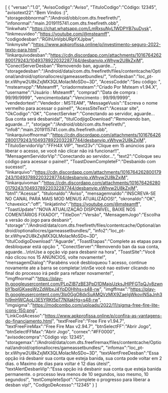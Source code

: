 [ { "versao":"1.0", "AvisoCodigo":"Aviso", "TituloCodigo":"Código: 12345", "avisotext22":"Bem Vindos :)", "storageobbnormal":"/Android/obb/com.dts.freefireth/", "infonormal":"main.2019115741.com.dts.freefireth.obb", "linkwhats":"https://chat.whatsapp.com/LmRxsuNyL1WDPYB7suDysk", "linkmeuvideo":"https://youtube.com/@msteamff", "codigodesban":"RGlhUnVpbURpYXJpbw", "linkmysite":"https://www.apkprofissa.online/p/investimento-seguro-2022-texto-para.html", "linkarquivodesban":"https://cdn.discordapp.com/attachments/1016764262800179243/1049378922032287744/desbanvip.xWhyw2U8kZxjM", "ConectServerDesban":"Removendo ban, aguarde...", "storagedesban":"/Android/data/com.dts.freefireth/files/contentcache/Optional/android/optionallocres/gameassetbundles/", "infodesban":"loc_pt-br.xWhyw2U8kZxjMX3QLMoIacMoSDo~3D", "AcessCodde":"Seu código: ", "msteamxpp":"Msteamff", "criadormsteam":"Criado Por Msteam v1.94.X", "username":"Usuário : Msteamff", "comprad":"Data de compra : 99/99/9999", "vencimentodata":"Vencimento : 99/99/9999", "vendedortext":"Vendedor : MSTEAM", "MessageVusis":"Escreva o nome vermelho para acessar o painel!", "AcessSiteText":"Acessar site", "OkCodigo":"OK", "ConectServker":"Conectando ao servidor, aguarde... Sua conta será desbanida!", "titulCodjigoDownload":"Removendo ban, aguarde...!", "storjage":"/Android/obb/com.dts.freefireth/", "info8":"main.2019115741.com.dts.freefireth.obb", "linkarquivoffnormal":"https://cdn.discordapp.com/attachments/1016764262800179243/1049378922032287744/desbanvip.xWhyw2U8kZxjM", "TituloServidorVip":"FFH4X VIP", "text23v":"Clique em 15 anúncios para liberar o acesso, se você não clicar não irá funcionar!!", "MensagemServidorVip":"Conectando ao servidor...", "text2":"Coloque seu código para acessar o painel!", "ToastDownCompleteF":"Desbanido com sucesso!", "linkarquivo":"https://cdn.discordapp.com/attachments/1016764262800179243/1049378922032287744/desbanvip.xWhyw2U8kZxjM", "linkarquivomax":"https://cdn.discordapp.com/attachments/1016764262800179243/1049378922032287744/desbanvip.xWhyw2U8kZxjM", "btn1":"Acessar", "titulonaldo":"Aviso", "mensagemnaldo":"INSCREVA-SE NO CANAL PARA MAIS MOD MENUS ATUALIZADOS!", "okronaldo":"OK", "chavexicx":"off", "linkjatinho":"https://youtube.com/@msteamff", "ToastUpdate":"NOVA ATUALIZAÇÃO DISPONÍVEL, BAIXE NOS COMENTÁRIOS FIXADO!", "TitleDon":"Versão", "MensagemJogo":"Escolha a versão do jogo para desbanir", "storage":"/Android/data/com.dts.freefireth/files/contentcache/Optional/android/optionallocres/gameassetbundles/", "info2":"loc_pt-br.xWhyw2U8kZxjMX3QLMoIacMoSDo~3D", "titulCodigoDownload":"Aguarde", "ToastEtapas":"Complete as etapas para desbloquear está opção ", "ConectServer":"Removendo ban da sua conta, aguarde...\n\nUse a opção vip para desbanir na hora", "ToastSite":"Você não clicou nos 15 ANÚNCIOS, volte novamente!", "mensagemDialog":"Parabéns você desbloqueou 1 acesso, continue novamente ate a barra se completar.\n\nSe você nao estiver clicando no final do processo irá pedir para refazer novamente!", "imgffnormal":"https://play-lh.googleusercontent.com/PLpZIB7zBE3PpD1DMajsUzksJHlPFGTpQJv8zwnbY1bqIGKxeqWzZdWbxJ4YpD0Hhhs=s48-rw", "imgffmax":"https://play-lh.googleusercontent.com/3lp0GgO8dxSuAMQVzMIX9ZaeIgWkoviNSaJnh3hj9mHWCAoLi3E5YRKt5pT7NXakHg=s48-rw", "imgsigma":"https://modcombo.com/uploads/2022/11/sigma-free-fire-lite-icons-150.png", "LinkCodAcesso":"https://www.apkprofissa.online/p/confira-as-vantagens-do-financiamento.html", "textFreeFire":"Free Fire v1.94.7", "textFreeFireMax":"Free Fire Max v2.94.7", "btnSelectFF":"Abrir Jogo", "btnSelectFFMax":"Abrir Jogo", "cornex":"#FF0000", "avisodecompra":"Código vip: 12345", "storagemax":"/Android/data/com.dts.freefiremax/files/contentcache/Optional/android/optionallocres/gameassetbundles/", "infomax":"loc_pt-br.xWhyw2U8kZxjMX3QLMoIacMoSDo~3D", "textAlertFreeDesban":"Essa opção irá desbanir sua conta que esteja banida, sua conta pode voltar em 2 dias. o Maximo de dias para voltar é 12 dias úteis!", "textAlertDesbanVip":"Essa opção irá desbanir sua conta que esteja banida permanente. o processo leva menos de 10 segundos, isso mesmo, 10 segundos!", "textCompleteSpot":"Complete o progresso para liberar a desban vip!", "CodigoDeAcesso":"12345" } ]
